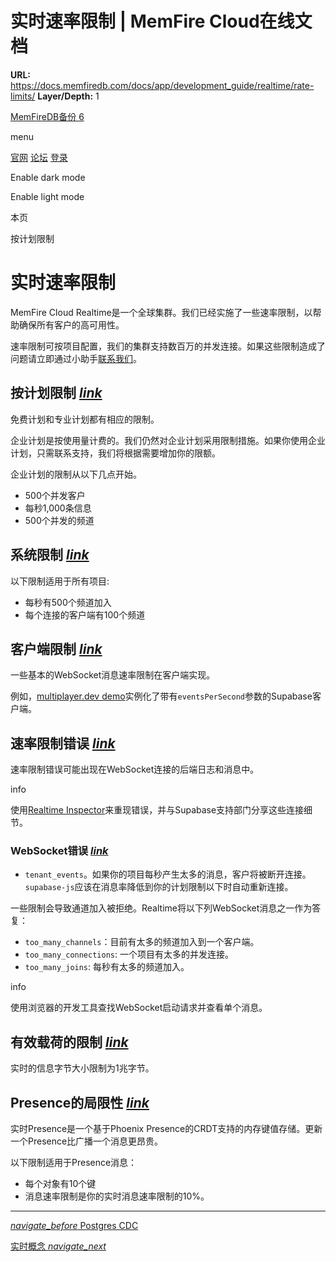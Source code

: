 # 实时速率限制 | MemFire Cloud在线文档

**URL:** https://docs.memfiredb.com/docs/app/development_guide/realtime/rate-limits/
**Layer/Depth:** 1

[MemFireDB备份 6](/)

menu

[官网](https://memfiredb.com/)
[论坛](https://community.memfiredb.com/)
[登录](https://cloud.memfiredb.com/auth/login)

Enable dark mode

Enable light mode

本页

按计划限制

# 实时速率限制

MemFire Cloud Realtime是一个全球集群。我们已经实施了一些速率限制，以帮助确保所有客户的高可用性。

速率限制可按项目配置，我们的集群支持数百万的并发连接。如果这些限制造成了问题请立即通过小助手[联系我们](/docs/contactus/)。

## 按计划限制 [*link*](#%e6%8c%89%e8%ae%a1%e5%88%92%e9%99%90%e5%88%b6)

免费计划和专业计划都有相应的限制。

企业计划是按使用量计费的。我们仍然对企业计划采用限制措施。如果你使用企业计划，只需联系支持，我们将根据需要增加你的限额。

企业计划的限制从以下几点开始。

* 500个并发客户
* 每秒1,000条信息
* 500个并发的频道

## 系统限制 [*link*](#%e7%b3%bb%e7%bb%9f%e9%99%90%e5%88%b6)

以下限制适用于所有项目:

* 每秒有500个频道加入
* 每个连接的客户端有100个频道

## 客户端限制 [*link*](#%e5%ae%a2%e6%88%b7%e7%ab%af%e9%99%90%e5%88%b6)

一些基本的WebSocket消息速率限制在客户端实现。

例如，[multiplayer.dev demo](/docs/app/development_guide/realtime/quickstart/#cursor-positions)实例化了带有`eventsPerSecond`参数的Supabase客户端。

## 速率限制错误 [*link*](#%e9%80%9f%e7%8e%87%e9%99%90%e5%88%b6%e9%94%99%e8%af%af)

速率限制错误可能出现在WebSocket连接的后端日志和消息中。

info

使用[Realtime Inspector](https://realtime.supabase.com/inspector/new)来重现错误，并与Supabase支持部门分享这些连接细节。

### WebSocket错误 [*link*](#websocket%e9%94%99%e8%af%af)

* `tenant_events`。如果你的项目每秒产生太多的消息，客户将被断开连接。`supabase-js`应该在消息率降低到你的计划限制以下时自动重新连接。

一些限制会导致通道加入被拒绝。Realtime将以下列WebSocket消息之一作为答复：

* `too_many_channels`：目前有太多的频道加入到一个客户端。
* `too_many_connections`: 一个项目有太多的并发连接。
* `too_many_joins`: 每秒有太多的频道加入。

info

使用浏览器的开发工具查找WebSocket启动请求并查看单个消息。

## 有效载荷的限制 [*link*](#%e6%9c%89%e6%95%88%e8%bd%bd%e8%8d%b7%e7%9a%84%e9%99%90%e5%88%b6)

实时的信息字节大小限制为1兆字节。

## Presence的局限性 [*link*](#presence%e7%9a%84%e5%b1%80%e9%99%90%e6%80%a7)

实时Presence是一个基于Phoenix Presence的CRDT支持的内存键值存储。更新一个Presence比广播一个消息更昂贵。

以下限制适用于Presence消息：

* 每个对象有10个键
* 消息速率限制是你的实时消息速率限制的10%。

---

[*navigate\_before* Postgres CDC](/docs/app/development_guide/realtime/postgres-cdc/)

[实时概念 *navigate\_next*](/docs/app/development_guide/realtime/concepts/)